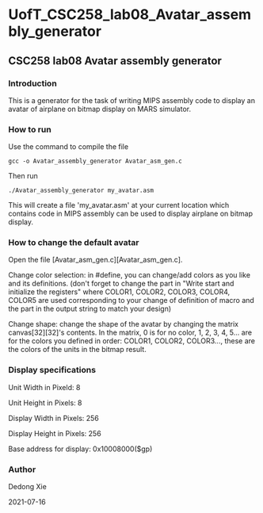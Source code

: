 # UofT_CSC258_lab08_Avatar_assembly_generator
## CSC258 lab08 Avatar assembly generator
### Introduction
This is a generator for the task of writing MIPS assembly code to display an avatar of airplane on bitmap display on MARS simulator.
### How to run
Use the command to compile the file
```
gcc -o Avatar_assembly_generator Avatar_asm_gen.c
```
Then run
```
./Avatar_assembly_generator my_avatar.asm
```
This will create a file 'my_avatar.asm' at your current location which contains code in MIPS assembly can be used to display airplane on bitmap display.

### How to change the default avatar
Open the file [Avatar_asm_gen.c][Avatar_asm_gen.c].

Change color selection: in #define, you can change/add colors as you like and its definitions. (don't forget to change the part in "Write start and initialize the registers" where COLOR1, COLOR2, COLOR3, COLOR4, COLOR5 are used corresponding to your change of definition of macro and the part in the output string to match your design)

Change shape: change the shape of the avatar by changing the matrix canvas\[32]\[32]'s contents. In the matrix, 0 is for no color, 1, 2, 3, 4, 5... are for the colors you defined in order: COLOR1, COLOR2, COLOR3..., these are the colors of the units in the bitmap result.

### Display specifications

Unit Width in Pixeld: 8

Unit Height in Pixels: 8

Display Width in Pixels: 256

Display Height in Pixels: 256

Base address for display: 0x10008000($gp)

### Author

Dedong Xie

2021-07-16

